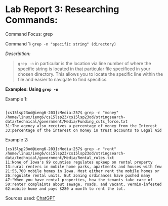 # Lab Report 3: Researching Commands:

Command Focus: grep

Command 1: `grep -n "specific string" (directory)`

*Description:*
>`grep -n` in particular is the location via line number of where the specific string is located in that particular file specificed in your chosen directory. This allows you to locate the specific line within the file and easier to navigate to find specifics. 


**Examples: Using `grep -n`**

Example 1: 
```

[cs15lsp23od@ieng6-203]:Media:257$ grep -n "money" /home/linux/ieng6/cs15lsp23/cs15lsp23od/stringsearch-data/technical/government/Media/Funding_cuts_force.txt
31:The agency also receives a percentage of money from the Interest
33:percentage of the interest on money in trust accounts to Legal Aid
```
Example 2: 
```
[cs15lsp23od@ieng6-203]:Media:257$ grep -n "rent" /home/linux/ieng6/cs15lsp23/cs15lsp23od/stringsearch-data/technical/government/Media/Rental_rules.txt    
11:None of Iowa's 99 counties regulates upkeep on rental property
13:rural renters in mobile home parks, apartments and houses with few
21:55,700 mobile homes in Iowa. Most either rent the mobile homes or
26:regulate rental units. But zoning ordinances have pushed many
47:"When you have rental properties, how the tenants take care of
50:renter complaints about sewage, roads, and vacant, vermin-infested
62:mobile home and pays $280 a month to rent the lot.

```
Sources used: [ChatGPT](https://chat.openai.com/)

